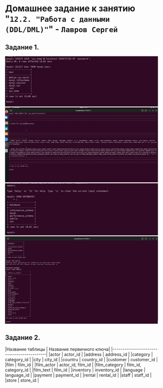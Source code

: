 # Домашнее задание к занятию "`12.2. "Работа с данными (DDL/DML)"`" - `Лавров Сергей`

## Задание 1. 

![alt text](https://github.com/SergeyLavrov/8.1.-Git/blob/main/img/12_2_1.jpg)
![alt text](https://github.com/SergeyLavrov/8.1.-Git/blob/main/img/12_2_2.jpg)
![alt text](https://github.com/SergeyLavrov/8.1.-Git/blob/main/img/12_2_3.jpg)
![alt text](https://github.com/SergeyLavrov/8.1.-Git/blob/main/img/12_2_4.jpg)
  
## Задание 2. 

|Название таблицы | Название первичного ключа|
|--------------------------------------------|
|actor            | actor_id                 |
|address          | address_id               |
|category         | category_id              |
|city             | city_id                  |
|countru          | country_id               |
|customer         | customer_id              |
|film             | film_id                  |
|film_actor       | actor_id, film_id        |
|film_category    | film_id, category_id     |
|film_text        | film_id                  |
|inventory        | inventory_id             |
|language         | language_id              |
|payment          | payment_id               |
|rental           | rental_id                |
|staff            | staff_id                 |
|store            | store_id                 |
